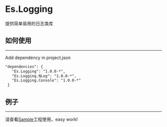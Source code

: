 # Es.Logging

提供简单易用的日志类库

## 如何使用
---
Add dependency in project.json 
```xml
"dependencies": {
   "Es.Logging": "1.0.0-*",
   "Es.Logging.NLog": "1.0.0-*",
   "Es.Logging.Console": "1.0.0-*"
 }
```

## 例子
---

请查看[Sample](https://github.com/EsWork/Es.Logging/tree/master/src/Sample)工程使用，easy work!
